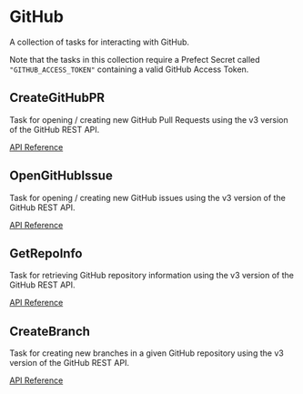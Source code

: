 # GitHub

A collection of tasks for interacting with GitHub.

Note that the tasks in this collection require a Prefect Secret called `"GITHUB_ACCESS_TOKEN"`
containing a valid GitHub Access Token.

## CreateGitHubPR <Badge text="task"/>

Task for opening / creating new GitHub Pull Requests using the v3 version of the GitHub REST API.

[API Reference](/api/latest/tasks/github.html#prefect-tasks-github-prs-creategithubpr)

## OpenGitHubIssue <Badge text="task"/>

Task for opening / creating new GitHub issues using the v3 version of the GitHub REST API.

[API Reference](/api/latest/tasks/github.html#prefect-tasks-github-prs-opengithubissue)

## GetRepoInfo <Badge text="task"/>

Task for retrieving GitHub repository information using the v3 version of the GitHub REST API.

[API Reference](/api/latest/tasks/github.html#prefect-tasks-github-prs-getrepoinfo)

## CreateBranch <Badge text="task"/>

Task for creating new branches in a given GitHub repository using the v3 version of the GitHub REST API.

[API Reference](/api/latest/tasks/github.html#prefect-tasks-github-prs-createbranch)

